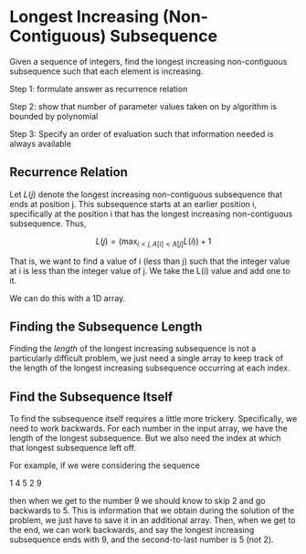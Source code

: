 # Longest Increasing (Non-Contiguous) Subsequence

 Given a sequence of integers, 
 find the longest increasing 
 non-contiguous subsequence such that
 each element is increasing.

Step 1: formulate answer as recurrence relation

Step 2: show that number of parameter values taken on by algorithm is bounded by polynomial

Step 3: Specify an order of evaluation such that information needed is always available

## Recurrence Relation

Let $L(j)$ denote the longest increasing non-contiguous subsequence
that ends at position j. This subsequence starts at an earlier position i,
specifically at the position i that has the longest increasing
non-contiguous subsequence. Thus,

$$
L(j) = ( \max_{i<j, A[i]<A[j]} L(i) ) + 1
$$

That is, we want to find a value of i (less than j) 
such that the integer value at i is less than the integer value of j.
We take the L(i) value and add one to it.

We can do this with a 1D array.

## Finding the Subsequence Length

Finding the *length* of the longest increasing subsequence 
is not a particularly difficult problem, we just need a single 
array to keep track of the length of the longest increasing
subsequence occurring at each index.

## Find the Subsequence Itself

To find the subsequence itself requires a little more trickery.
Specifically, we need to work backwards. For each number in the 
input array, we have the length of the longest subsequence.
But we also need the index at which that longest subsequence left off.

For example, if we were considering the sequence

1 4 5 2 9 

then when we get to the number 9 we should know to skip 2 
and go backwards to 5. This is information that we obtain
during the solution of the problem, we just have to save it 
in an additional array. Then, when we get to the end, we can work
backwards, and say the longest increasing subsequence ends with 9,
and the second-to-last number is 5 (not 2).


